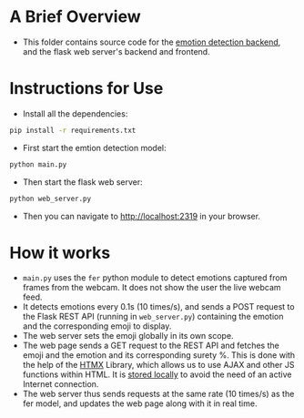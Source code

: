 # A Brief Overview

- This folder contains source code for the [emotion detection backend](./main.py), and the flask web server's backend and frontend.

# Instructions for Use

- Install all the dependencies:
```bash
pip install -r requirements.txt
```

- First start the emtion detection model:

```bash
python main.py
```
- Then start the flask web server: 

```bash
python web_server.py
```

- Then you can navigate to [http://localhost:2319](http://localhost:2319) in your browser.

# How it works

- `main.py` uses the `fer` python module to detect emotions captured from frames from the webcam. It does not show the user the live webcam feed.
- It detects emotions every 0.1s (10 times/s), and sends a POST request to the Flask REST API (running in `web_server.py`) containing the emotion and the corresponding emoji to display.
- The web server sets the emoji globally in its own scope.
- The web page sends a GET request to the REST API and fetches the emoji and the emotion and its corresponding surety %. This is done with the help of the [HTMX](https://htmx.org) Library, which allows us to use AJAX and other JS functions within HTML. It is [stored locally](./static/htmx.min.js) to avoid the need of an active Internet connection.
- The web server thus sends requests at the same rate (10 times/s) as the fer model, and updates the web page along with it in real time.

